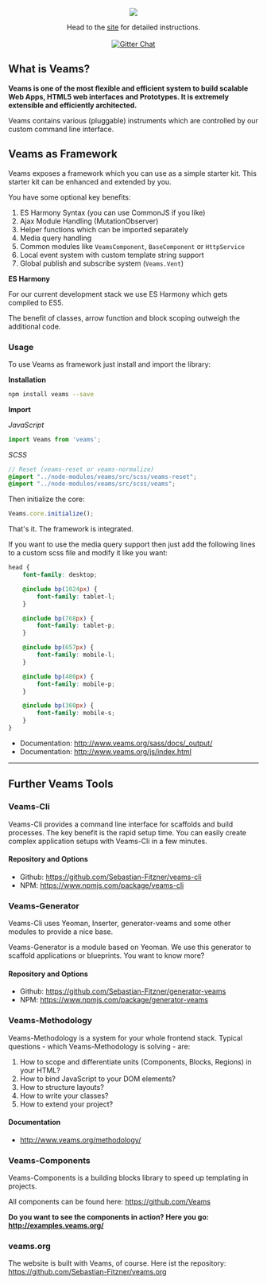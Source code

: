<p align="center"><img src="http://veams.org/img/svg/icons/veams-std.svg"></p>
<p align="center">Head to the <a href="http://veams.org/">site</a> for detailed instructions.
<br><br>
<a href="https://gitter.im/Sebastian-Fitzner/Veams?utm_source=badge&utm_medium=badge&utm_campaign=pr-badge"><img src="https://badges.gitter.im/Sebastian-Fitzner/Veams.svg" alt="Gitter Chat" /></a></p>


## What is Veams? 

__Veams is one of the most flexible and efficient system to build scalable Web Apps, HTML5 web interfaces and Prototypes. It is extremely extensible and efficiently architected.__

Veams contains various (pluggable) instruments which are controlled by our custom command line interface.



## Veams as Framework

Veams exposes a framework which you can use as a simple starter kit. This starter kit can be enhanced and extended by you.

You have some optional key benefits:

1. ES Harmony Syntax (you can use CommonJS if you like)
2. Ajax Module Handling (MutationObserver)
3. Helper functions which can be imported separately
4. Media query handling
5. Common modules like `VeamsComponent`, `BaseComponent` or `HttpService`
6. Local event system with custom template string support
7. Global publish and subscribe system (`Veams.Vent`)

__ES Harmony__

For our current development stack we use ES Harmony which gets compiled to ES5. 

The benefit of classes, arrow function and block scoping outweigh the additional code.

### Usage 

To use Veams as framework just install and import the library: 

__Installation__

``` bash
npm install veams --save
```

__Import__ 

_JavaScript_

``` js
import Veams from 'veams';
```

_SCSS_

``` scss
// Reset (veams-reset or veams-normalize)
@import "../node-modules/veams/src/scss/veams-reset";
@import "../node-modules/veams/src/scss/veams";
```

Then initialize the core:

``` js
Veams.core.initialize();
```

That's it. The framework is integrated. 

If you want to use the media query support then just add the following lines to a custom scss file and modify it like you want: 

``` scss
head {
	font-family: desktop;

	@include bp(1024px) {
		font-family: tablet-l;
	}

	@include bp(768px) {
		font-family: tablet-p;
	}

	@include bp(657px) {
		font-family: mobile-l;
	}

	@include bp(480px) {
		font-family: mobile-p;
	}

	@include bp(360px) {
		font-family: mobile-s;
	}
}
```

- Documentation: http://www.veams.org/sass/docs/_output/
- Documentation: http://www.veams.org/js/index.html

------------------

## Further Veams Tools

### Veams-Cli

Veams-Cli provides a command line interface for scaffolds and build processes.
The key benefit is the rapid setup time. You can easily create complex application setups with Veams-Cli in a few minutes.

#### Repository and Options

- Github: https://github.com/Sebastian-Fitzner/veams-cli
- NPM: https://www.npmjs.com/package/veams-cli

### Veams-Generator

Veams-Cli uses Yeoman, Inserter, generator-veams and some other modules to provide a nice base.

Veams-Generator is a module based on Yeoman. We use this generator to scaffold applications or blueprints. You want to know more?

#### Repository and Options

- Github: https://github.com/Sebastian-Fitzner/generator-veams
- NPM: https://www.npmjs.com/package/generator-veams

### Veams-Methodology

Veams-Methodology is a system for your whole frontend stack. Typical questions - which Veams-Methodology is solving - are:

1. How to scope and differentiate units (Components, Blocks, Regions) in your HTML?
2. How to bind JavaScript to your DOM elements?
3. How to structure layouts?
4. How to write your classes?
5. How to extend your project?

#### Documentation

- http://www.veams.org/methodology/

### Veams-Components

Veams-Components is a building blocks library to speed up templating in projects.

All components can be found here: https://github.com/Veams

**Do you want to see the components in action? Here you go: http://examples.veams.org/**

### veams.org

The website is built with Veams, of course. Here ist the repository: https://github.com/Sebastian-Fitzner/veams.org